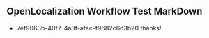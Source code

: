 ## OpenLocalization Workflow Test MarkDown
* 7ef9063b-40f7-4a8f-afec-f9682c6d3b20 thanks!

<!--HONumber=Aug16_HO3-->


